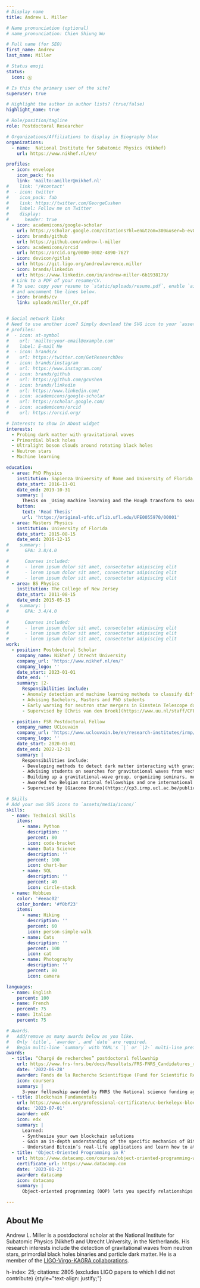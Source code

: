 ```yaml
---
# Display name
title: Andrew L. Miller

# Name pronunciation (optional)
# name_pronunciation: Chien Shiung Wu

# Full name (for SEO)
first_name: Andrew
last_name: Miller

# Status emoji
status:
  icon: Ⓐ

# Is this the primary user of the site?
superuser: true

# Highlight the author in author lists? (true/false)
highlight_name: true

# Role/position/tagline
role: Postdoctoral Researcher

# Organizations/Affiliations to display in Biography blox
organizations:
  - name:  National Institute for Subatomic Physics (Nikhef)
    url: https://www.nikhef.nl/en/

profiles:
  - icon: envelope
    icon_pack: fas
    link: 'mailto:amiller@nikhef.nl'
#    link: '/#contact'
#  - icon: twitter
#    icon_pack: fab
#    link: https://twitter.com/GeorgeCushen
#    label: Follow me on Twitter
#    display:
#      header: true
  - icon: academicons/google-scholar
    url: https://scholar.google.com/citations?hl=en&tzom=300&user=b-evGCQAAAAJ
  - icon: brands/github
    url: https://github.com/andrew-l-miller
  - icon: academicons/orcid
    url: https://orcid.org/0000-0002-4890-7627
  - icon: devicon/gitlab
    url: https://git.ligo.org/andrewlawrence.miller
  - icon: brands/linkedin
    url: https://www.linkedin.com/in/andrew-miller-6b1938179/
  # Link to a PDF of your resume/CV.
  # To use: copy your resume to `static/uploads/resume.pdf`, enable `ai` icons in `params.yaml`,
  # and uncomment the lines below.
  - icon: brands/cv
    link: uploads/miller_CV.pdf


# Social network links
# Need to use another icon? Simply download the SVG icon to your `assets/media/icons/` folder.
# profiles:
#  - icon: at-symbol
#    url: 'mailto:your-email@example.com'
#    label: E-mail Me
#  - icon: brands/x
#    url: https://twitter.com/GetResearchDev
#  - icon: brands/instagram
#    url: https://www.instagram.com/
#  - icon: brands/github
#    url: https://github.com/gcushen
#  - icon: brands/linkedin
#    url: https://www.linkedin.com/
#  - icon: academicons/google-scholar
#    url: https://scholar.google.com/
#  - icon: academicons/orcid
#    url: https://orcid.org/

# Interests to show in About widget
interests:
  - Probing dark matter with gravitational waves
  - Primordial black holes
  - Ultralight boson clouds around rotating black holes
  - Neutron stars
  - Machine learning

education:
  - area: PhD Physics
    institution: Sapienza University of Rome and University of Florida
    date_start: 2016-11-01
    date_end: 2019-10-31
    summary: |
      Thesis on _Using machine learning and the Hough transform to search for gravitational waves due to r-mode emission by isolated neutron stars_. Supervised by [Pia Astone](https://www.roma1.infn.it/~astone/) and [Prof. Bernard Whiting](https://www.phys.ufl.edu/wp/index.php/people/faculty/bernard-whiting/).
    button:
      text: 'Read Thesis'
      url: 'https://original-ufdc.uflib.ufl.edu/UFE0055970/00001'
  - area: Masters Physics
    institution: University of Florida
    date_start: 2015-08-15
    date_end: 2016-12-15
#    summary: |
#      GPA: 3.8/4.0

#      Courses included:
#      - lorem ipsum dolor sit amet, consectetur adipiscing elit
#      - lorem ipsum dolor sit amet, consectetur adipiscing elit
#      - lorem ipsum dolor sit amet, consectetur adipiscing elit
  - area: BS Physics
    institution: The College of New Jersey
    date_start: 2011-08-15
    date_end: 2015-05-15
#    summary: |
#      GPA: 3.4/4.0
      
#      Courses included:
#      - lorem ipsum dolor sit amet, consectetur adipiscing elit
#      - lorem ipsum dolor sit amet, consectetur adipiscing elit
#      - lorem ipsum dolor sit amet, consectetur adipiscing elit
work:
  - position: Postdoctoral Scholar
    company_name: Nikhef / Utrecht University
    company_url: 'https://www.nikhef.nl/en/'
    company_logo: ''
    date_start: 2023-01-01
    date_end: ''
    summary: |2-
      Responsibilities include:
      - Anomaly detection and machine learning methods to classify different types of glitches in GW detectors.
      - Advising Bachelors, Masters and PhD students
      - Early warning for neutron star mergers in Einstein Telescope data
      - Supervised by [Chris van den Broek](https://www.uu.nl/staff/CFFvandenBroeck1) and [Sarah Caudill](https://www.umassd.edu/directory/scaudill/)

  - position: FSR Postdoctoral Fellow
    company_name: UCLouvain
    company_url: 'https://www.uclouvain.be/en/research-institutes/irmp/cp3'
    company_logo: ''
    date_start: 2020-01-01
    date_end: 2022-12-31
    summary: |
      Responsibilities include:
      - Developing methods to detect dark matter interacting with gravitational-wave detectors and inspiraling primordial black holes; 
      - Advising students on searches for gravitational waves from vector boson clouds around black holes and a stochastic background
      - Building up a gravitational-wave group, organizing seminars, mentoring students, diversity and outreach.
      - Awarded two Belgian national fellowships and one international fellowship through the European Space Agency (ESA)
      - Supervised by [Giacomo Bruno](https://cp3.irmp.ucl.ac.be/public/member/7)

# Skills
# Add your own SVG icons to `assets/media/icons/`
skills:
  - name: Technical Skills
    items:
      - name: Python
        description: ''
        percent: 80
        icon: code-bracket
      - name: Data Science
        description: ''
        percent: 100
        icon: chart-bar
      - name: SQL
        description: ''
        percent: 40
        icon: circle-stack
  - name: Hobbies
    color: '#eeac02'
    color_border: '#f0bf23'
    items:
      - name: Hiking
        description: ''
        percent: 60
        icon: person-simple-walk
      - name: Cats
        description: ''
        percent: 100
        icon: cat
      - name: Photography
        description: ''
        percent: 80
        icon: camera

languages:
  - name: English
    percent: 100
  - name: French
    percent: 75
  - name: Italian
    percent: 75

# Awards.
#   Add/remove as many awards below as you like.
#   Only `title`, `awarder`, and `date` are required.
#   Begin multi-line `summary` with YAML's `|` or `|2-` multi-line prefix and indent 2 spaces below.
awards:
  - title: “Chargé de recherches” postdoctoral fellowship
    url: https://www.frs-fnrs.be/docs/Resultats/FRS-FNRS_Candidatures_retenues_2022.pdf
    date: '2022-06-28'
    awarder: Fonds de la Recherche Scientifique (Fund for Scientific Research)
    icon: coursera
    summary: | 
      3-year fellowship awarded by FNRS the National science funding agency in Belgium. Extremely competitive
  - title: Blockchain Fundamentals
    url: https://www.edx.org/professional-certificate/uc-berkeleyx-blockchain-fundamentals
    date: '2023-07-01'
    awarder: edX
    icon: edx
    summary: |
      Learned:
      - Synthesize your own blockchain solutions
      - Gain an in-depth understanding of the specific mechanics of Bitcoin
      - Understand Bitcoin’s real-life applications and learn how to attack and destroy Bitcoin, Ethereum, smart contracts and Dapps, and alternatives to Bitcoin’s Proof-of-Work consensus algorithm
  - title: 'Object-Oriented Programming in R'
    url: https://www.datacamp.com/courses/object-oriented-programming-with-s3-and-r6-in-r
    certificate_url: https://www.datacamp.com
    date: '2023-01-21'
    awarder: datacamp
    icon: datacamp
    summary: |
      Object-oriented programming (OOP) lets you specify relationships between functions and the objects that they can act on, helping you manage complexity in your code. This is an intermediate level course, providing an introduction to OOP, using the S3 and R6 systems. S3 is a great day-to-day R programming tool that simplifies some of the functions that you write. R6 is especially useful for industry-specific analyses, working with web APIs, and building GUIs.

---
```


## About Me

Andrew L. Miller is a postdoctoral scholar at the National Institute for Subatomic Physics (Nikhef) and Utrecht University, in the Netherlands. His research interests include the detection of gravitational waves from neutron stars, primordial black holes binaries and particle dark matter. He is a member of the [LIGO-Virgo-KAGRA collaborations](https://www.ligo.caltech.edu/).

h-index: 25; citations: 2805 (excludes LIGO papers to which I did not contribute)
{style="text-align: justify;"}
